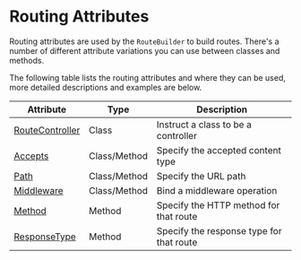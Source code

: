 # Routing Attributes

Routing attributes are used by the `RouteBuilder` to build routes.
There's a number of different attribute variations you can use between classes and methods.

The following table lists the routing attributes and where they can be used, more detailed descriptions and examples are
below.

| Attribute                                         | Type         | Description                              |
|---------------------------------------------------|--------------|------------------------------------------|
| [RouteController](Attributes/ROUTE_CONTROLLER.MD) | Class        | Instruct a class to be a controller      |
| [Accepts](Attributes/ACCEPTS.MD)                  | Class/Method | Specify the accepted content type        |
| [Path](Attributes/PATH.MD)                        | Class/Method | Specify the URL path                     |
| [Middleware](Attributes/MIDDLEWARE.MD)            | Class/Method | Bind a middleware operation              |
| [Method](Attributes/METHOD.MD)                    | Method       | Specify the HTTP method for that route   |
| [ResponseType](Attributes/RESPONSE_TYPE.MD)       | Method       | Specify the response type for that route |

